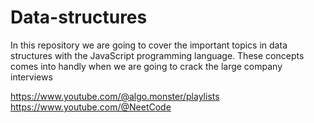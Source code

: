 # Data-structures
In this repository we are going to cover the important topics in data structures with the JavaScript programming language. These concepts comes into handly when we are going to crack the large company interviews


https://www.youtube.com/@algo.monster/playlists
https://www.youtube.com/@NeetCode